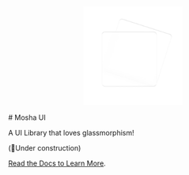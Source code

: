<p style="text-align: center;">
  <img style="width: 200px;" src="docs/public/logo.png" alt="mosha-ui" />
</p>
# Mosha UI

A UI Library that loves glassmorphism!

(🚀Under construction)

[Read the Docs to Learn More](https://szboynono.github.io/mosha-ui/).